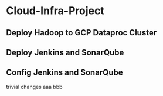 # Cloud-Infra-Project

## Deploy Hadoop to GCP Dataproc Cluster

## Deploy Jenkins and SonarQube

## Config Jenkins and SonarQube

trivial changes
aaa
bbb
